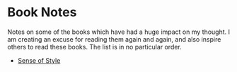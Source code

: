 # Book Notes

Notes on some of the books which have had a huge impact on my thought. I am creating an excuse for reading them again and again, and also inspire others to read these books. The list is in no particular order.

* [Sense of Style](#!content/Book_Notes/Sense_Of_Style/index.md)